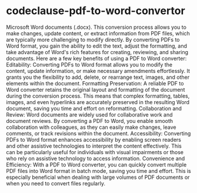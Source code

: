 # codeclause-pdf-to-word-convertor
Microsoft Word documents (.docx). This conversion process allows you to make changes, update content, or extract information from PDF files, which are typically more challenging to modify directly. By converting PDFs to Word format, you gain the ability to edit the text, adjust the formatting, and take advantage of Word's rich features for creating, reviewing, and sharing documents.
Here are a few key benefits of using a PDF to Word converter:
Editability: Converting PDFs to Word format allows you to modify the content, update information, or make necessary amendments effortlessly. It grants you the flexibility to add, delete, or rearrange text, images, and other elements within the document.
Formatting Preservation: A reliable PDF to Word converter retains the original layout and formatting of the document during the conversion process. This means that complex formatting, tables, images, and even hyperlinks are accurately preserved in the resulting Word document, saving you time and effort on reformatting.
Collaboration and Review: Word documents are widely used for collaborative work and document reviews. By converting a PDF to Word, you enable smooth collaboration with colleagues, as they can easily make changes, leave comments, or track revisions within the document.
Accessibility: Converting PDFs to Word format enhances accessibility by enabling screen readers and other assistive technologies to interpret the content effectively. This can be particularly useful for individuals with visual impairments or those who rely on assistive technology to access information.
Convenience and Efficiency: With a PDF to Word converter, you can quickly convert multiple PDF files into Word format in batch mode, saving you time and effort. This is especially beneficial when dealing with large volumes of PDF documents or when you need to convert files regularly.
